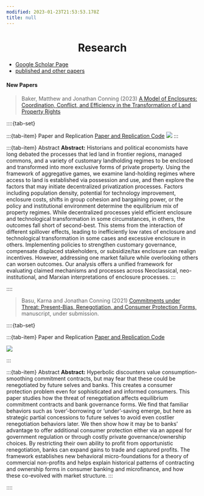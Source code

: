 ```yaml
---
modified: 2023-01-23T21:53:53.178Z
title: null
---
```



<H1 style="text-align:center;">
Research
</H1>

- [Google Scholar Page](http://scholar.google.com/citations?user=Cc1TG-AAAAAJ&hl=en)
- [published and other papers](research.md)

#### New Papers

>Baker, Matthew and Jonathan Conning (2023) [A Model of Enclosures: Coordination, Conflict, and Efficiency in the Transformation of Land Property Rights](https://jhconning.github.io/enclosure_book)

::::{tab-set}

:::{tab-item} Paper and Replication
[Paper and Replication Code](https://jhconning.github.io/enclosure_book)
[![](nash_eq.png/)](https://jhconning.github.io/enclosure_book)
:::

:::{tab-item} Abstract
**Abstract:** Historians and political economists have long debated the processes that led land in frontier regions, managed commons, and a variety of customary landholding regimes to be enclosed and transformed into more exclusive forms of private property. Using the framework of aggregative games, we examine land-holding regimes where access to land is established via possession and use, and then explore the factors that may initiate decentralized privatization processes. Factors including population density, potential for technology improvement, enclosure costs, shifts in group cohesion and bargaining power, or the policy and institutional environment determine the equilibrium mix of property regimes. While decentralized processes yield efficient enclosure and technological transformation in some circumstances, in others, the outcomes fall short of second-best. This stems from the interaction of different spillover effects, leading to inefficiently low rates of enclosure and technological transformation in some cases and excessive enclosure in others. Implementing policies to strengthen customary governance, compensate displaced stakeholders, or subsidize/tax enclosure can realign incentives. However, addressing one market failure while overlooking others can worsen outcomes. Our analysis offers a unified framework for evaluating claimed mechanisms and processes across Neoclassical, neo-institutional, and Marxian interpretations of enclosure processes.
:::

::::



>Basu, Karna and Jonathan Conning (2021) [Commitments under Threat: Present-Bias, Renegotiation, and Consumer Protection Forms,](https://jhconning.github.io/commitments/) manuscript, under submission.  

::::{tab-set}

:::{tab-item} Paper and Replication
[Paper and Replication Code](https://jhconning.github.io/commitments/)

[![](RPconstraint.gif)](https://jhconning.github.io/commitments/)

:::


:::{tab-item} Abstract
**Abstract:** Hyperbolic discounters value consumption-smoothing commitment contracts, but may fear that these could be renegotiated by future selves and banks. This creates a consumer protection problem even for sophisticated and informed consumers. This paper studies how the threat of renegotiation affects equilibrium commitment contracts and bank governance forms. We find that familiar behaviors such as ‘over’-borrowing or ‘under’-saving emerge, but here as strategic partial concessions to future selves to avoid even costlier renegotiation behaviors later. We then show how it may be to banks’ advantage to offer additional consumer protection either via an appeal for government regulation or through costly private governance/ownership choices. By restricting their own ability to profit from opportunistic renegotiation, banks can expand gains to trade and captured profits. The framework establishes new behavioral micro-foundations for a theory of commercial non-profits and helps explain historical patterns of contracting and ownership forms in consumer banking and microfinance, and how these co-evolved with market structure.
:::

::::

